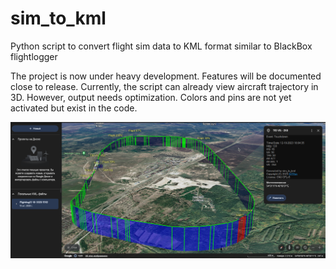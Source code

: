 # sim_to_kml
Python script to convert flight sim data to KML format similar to BlackBox flightlogger

The project is now under heavy development. Features will be documented close to release. Currently, the script can already view aircraft trajectory in 3D. However, output needs optimization. Colors and pins are not yet activated but exist in the code.

![Current progress](progress.png)

